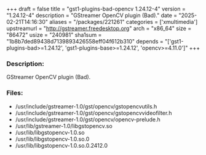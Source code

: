 +++
draft = false
title = "gst1-plugins-bad-opencv 1.24.12-4"
version = "1.24.12-4"
description = "GStreamer OpenCV plugin (Bad)."
date = "2025-02-21T14:16:30"
aliases = "/packages/221261"
categories = ['xmultimedia']
upstreamurl = "http://gstreamer.freedesktop.org"
arch = "x86_64"
size = "86472"
usize = "240981"
sha1sum = "1b8b7ded89438d7139893426558eff04f612b310"
depends = "['gst1-plugins-bad>=1.24.12', 'gst1-plugins-base>=1.24.12', 'opencv>=4.11.0']"
+++
### Description: 
GStreamer OpenCV plugin (Bad).

### Files: 
* /usr/include/gstreamer-1.0/gst/opencv/gstopencvutils.h
* /usr/include/gstreamer-1.0/gst/opencv/gstopencvvideofilter.h
* /usr/include/gstreamer-1.0/gst/opencv/opencv-prelude.h
* /usr/lib/gstreamer-1.0/libgstopencv.so
* /usr/lib/libgstopencv-1.0.so
* /usr/lib/libgstopencv-1.0.so.0
* /usr/lib/libgstopencv-1.0.so.0.2412.0
